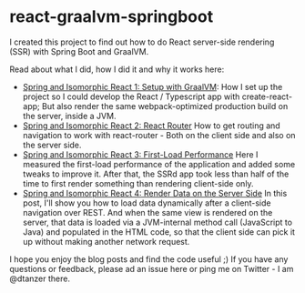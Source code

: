 # react-graalvm-springboot

I created this project to find out how to do React server-side rendering (SSR) with Spring Boot and GraalVM.

Read about what I did, how I did it and why it works here:

* [Spring and Isomorphic React 1: Setup with GraalVM](https://www.devteams.at/react_spring_boot/2020/03/17/spring-isomorphic-react-1-setup-with-graalvm.html): How I set up the project so I could develop the React / Typescript app with create-react-app; But also render the same webpack-optimized production build on the server, inside a JVM.
* [Spring and Isomorphic React 2: React Router](https://www.devteams.at/react_spring_boot/2020/03/25/spring-isomorphic-react-2-react-router.html) How to get routing and navigation to work with react-router - Both on the client side and also on the server side.
* [Spring and Isomorphic React 3: First-Load Performance](https://www.devteams.at/react_spring_boot/2020/03/30/spring-isomorphic-react-3-first-load-performance.html) Here I measured the first-load performance of the application and added some tweaks to improve it. After that, the SSRd app took less than half of the time to first render something than rendering client-side only.
* [Spring and Isomorphic React 4: Render Data on the Server Side](https://www.devteams.at/react_spring_boot/2020/04/06/spring-isomorphic-react-4-server-side-data.html) In this post, I'll show you how to load data dynamically after a client-side navigation over REST. And when the same view is rendered on the server, that data is loaded via a JVM-internal method call (JavaScript to Java) and populated in the HTML code, so that the client side can pick it up without making another network request.

I hope you enjoy the blog posts and find the code useful ;) If you have any questions or feedback, please ad an issue here or ping me on Twitter - I am @dtanzer there.
